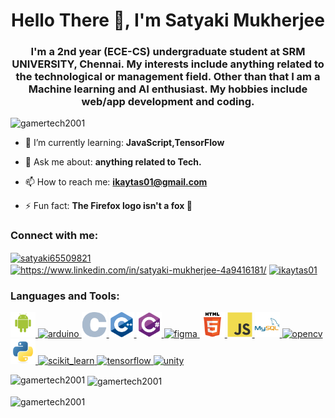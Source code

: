 <h1 align="center">Hello There 👋, I'm Satyaki Mukherjee</h1>
<h3 align="center">I'm a 2nd year (ECE-CS) undergraduate student at SRM UNIVERSITY, Chennai. My interests include anything related to the technological or management field. Other than that I am a Machine learning and AI enthusiast. My hobbies include web/app development and coding.</h3>

<p align="left"> <img src="https://komarev.com/ghpvc/?username=gamertech2001&label=Profile%20views&color=0e75b6&style=flat" alt="gamertech2001" /> </p>

- 🌱 I’m currently learning: **JavaScript,TensorFlow**

- 💬 Ask me about: **anything related to Tech.**

- 📫 How to reach me: **ikaytas01@gmail.com**

- ⚡ Fun fact: **The Firefox logo isn't a fox 🦊**

<h3 align="left">Connect with me:</h3>
<p align="left">
<a href="https://twitter.com/satyaki65509821" target="blank"><img align="center" src="https://cdn.jsdelivr.net/npm/simple-icons@3.0.1/icons/twitter.svg" alt="satyaki65509821" height="30" width="40" /></a>
<a href="https://linkedin.com/in/https://www.linkedin.com/in/satyaki-mukherjee-4a9416181/" target="blank"><img align="center" src="https://cdn.jsdelivr.net/npm/simple-icons@3.0.1/icons/linkedin.svg" alt="https://www.linkedin.com/in/satyaki-mukherjee-4a9416181/" height="30" width="40" /></a>
<a href="https://www.hackerrank.com/ikaytas01" target="blank"><img align="center" src="https://cdn.jsdelivr.net/npm/simple-icons@3.0.1/icons/hackerrank.svg" alt="ikaytas01" height="30" width="40" /></a>
</p>

<h3 align="left">Languages and Tools:</h3>
<p align="left"> <a href="https://developer.android.com" target="_blank"> <img src="https://raw.githubusercontent.com/devicons/devicon/master/icons/android/android-original-wordmark.svg" alt="android" width="40" height="40"/> </a> <a href="https://www.arduino.cc/" target="_blank"> <img src="https://cdn.worldvectorlogo.com/logos/arduino-1.svg" alt="arduino" width="40" height="40"/> </a> <a href="https://www.cprogramming.com/" target="_blank"> <img src="https://raw.githubusercontent.com/devicons/devicon/master/icons/c/c-original.svg" alt="c" width="40" height="40"/> </a> <a href="https://www.w3schools.com/cpp/" target="_blank"> <img src="https://raw.githubusercontent.com/devicons/devicon/master/icons/cplusplus/cplusplus-original.svg" alt="cplusplus" width="40" height="40"/> </a> <a href="https://www.w3schools.com/cs/" target="_blank"> <img src="https://raw.githubusercontent.com/devicons/devicon/master/icons/csharp/csharp-original.svg" alt="csharp" width="40" height="40"/> </a> <a href="https://www.figma.com/" target="_blank"> <img src="https://www.vectorlogo.zone/logos/figma/figma-icon.svg" alt="figma" width="40" height="40"/> </a> <a href="https://www.w3.org/html/" target="_blank"> <img src="https://raw.githubusercontent.com/devicons/devicon/master/icons/html5/html5-original-wordmark.svg" alt="html5" width="40" height="40"/> </a> <a href="https://developer.mozilla.org/en-US/docs/Web/JavaScript" target="_blank"> <img src="https://raw.githubusercontent.com/devicons/devicon/master/icons/javascript/javascript-original.svg" alt="javascript" width="40" height="40"/> </a> <a href="https://www.mysql.com/" target="_blank"> <img src="https://raw.githubusercontent.com/devicons/devicon/master/icons/mysql/mysql-original-wordmark.svg" alt="mysql" width="40" height="40"/> </a> <a href="https://opencv.org/" target="_blank"> <img src="https://www.vectorlogo.zone/logos/opencv/opencv-icon.svg" alt="opencv" width="40" height="40"/> </a> <a href="https://www.python.org" target="_blank"> <img src="https://raw.githubusercontent.com/devicons/devicon/master/icons/python/python-original.svg" alt="python" width="40" height="40"/> </a> <a href="https://scikit-learn.org/" target="_blank"> <img src="https://upload.wikimedia.org/wikipedia/commons/0/05/Scikit_learn_logo_small.svg" alt="scikit_learn" width="40" height="40"/> </a> <a href="https://www.tensorflow.org" target="_blank"> <img src="https://www.vectorlogo.zone/logos/tensorflow/tensorflow-icon.svg" alt="tensorflow" width="40" height="40"/> </a> <a href="https://unity.com/" target="_blank"> <img src="https://www.vectorlogo.zone/logos/unity3d/unity3d-icon.svg" alt="unity" width="40" height="40"/> </a> </p>

<p><img align="left" src="https://github-readme-stats.vercel.app/api/top-langs?username=gamertech2001&show_icons=true&locale=en&layout=compact" alt="gamertech2001" /></p>

<p>&nbsp;<img align="center" src="https://github-readme-stats.vercel.app/api?username=gamertech2001&show_icons=true&locale=en" alt="gamertech2001" /></p>

<p><img align="center" src="https://github-readme-streak-stats.herokuapp.com/?user=gamertech2001&" alt="gamertech2001" /></p>
